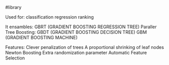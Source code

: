 #library



Used for:
classification
regression
ranking

It ensambles:
	GBRT (GRADIENT BOOSTING REGRESSION TREE)
	Paraller Tree Boosting:
	GBDT (GRADIENT BOOSTING DECISION TREE)
	GBM (GRADIENT BOOSTING MACHINE)

Features:
Clever penalization of trees
A proportional shrinking of leaf nodes
Newton Boosting
Extra randomization parameter
Automatic Feature Selection


